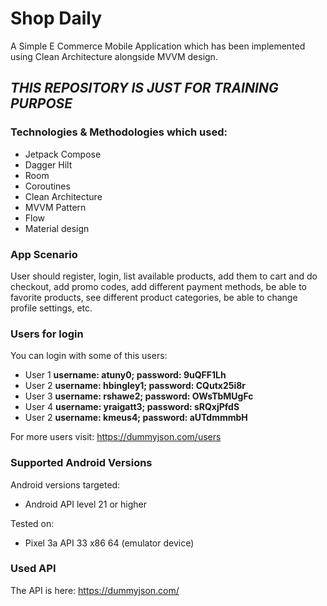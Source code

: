 # Shop Daily

A Simple E Commerce Mobile Application which has been implemented using Clean Architecture alongside MVVM design.

## ***THIS REPOSITORY IS JUST FOR TRAINING PURPOSE***

### Technologies & Methodologies which used:

- Jetpack Compose
- Dagger Hilt
- Room
- Coroutines
- Clean Architecture
- MVVM Pattern
- Flow
- Material design

### App Scenario
User should register, login, list available products,
add them to cart and do checkout, add promo codes,
add different payment methods, be able to favorite products,
see different product categories, be able to change profile settings, etc.

### Users for login
You can login with some of this users:
- User 1 **username: atuny0; password: 9uQFF1Lh**
- User 2 **username: hbingley1; password: CQutx25i8r**
- User 3 **username: rshawe2; password: OWsTbMUgFc**
- User 4 **username: yraigatt3; password: sRQxjPfdS**
- User 2 **username: kmeus4; password: aUTdmmmbH**

For more users visit: https://dummyjson.com/users

### Supported Android Versions
Android versions targeted:

- Android API level 21 or higher

Tested on:

- Pixel 3a API 33 x86 64 (emulator device)

### Used API
The API is here: https://dummyjson.com/